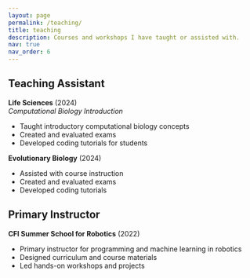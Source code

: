 ```yaml
---
layout: page
permalink: /teaching/
title: teaching
description: Courses and workshops I have taught or assisted with.
nav: true
nav_order: 6
---
```


## Teaching Assistant

**Life Sciences** (2024)  
*Computational Biology Introduction*  
- Taught introductory computational biology concepts
- Created and evaluated exams
- Developed coding tutorials for students

**Evolutionary Biology** (2024)  
- Assisted with course instruction
- Created and evaluated exams
- Developed coding tutorials

## Primary Instructor

**CFI Summer School for Robotics** (2022)  
- Primary instructor for programming and machine learning in robotics
- Designed curriculum and course materials
- Led hands-on workshops and projects